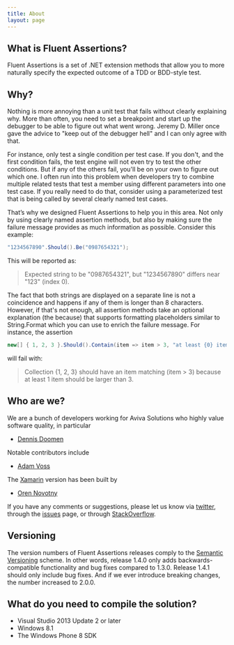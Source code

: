 ```yaml
---
title: About
layout: page
---
```


## What is Fluent Assertions?

Fluent Assertions is a set of .NET extension methods that allow you to more naturally specify the expected outcome of a TDD or BDD-style test.

## Why?

Nothing is more annoying than a unit test that fails without clearly explaining why. More than often, you need to set a breakpoint and start up the debugger to be able to figure out what went wrong. Jeremy D. Miller once gave the advice to "keep out of the debugger hell" and I can only agree with that.

For instance, only test a single condition per test case. If you don't, and the first condition fails, the test engine will not even try to test the other conditions. But if any of the others fail, you'll be on your own to figure out which one. I often run into this problem when developers try to combine multiple related tests that test a member using different parameters into one test case. If you really need to do that, consider using a parameterized test that is being called by several clearly named test cases.

That’s why we designed Fluent Assertions to help you in this area. Not only by using clearly named assertion methods, but also by making sure the failure message provides as much information as possible. Consider this example:

```c#
"1234567890".Should().Be("0987654321");
```

This will be reported as:

> Expected string to be
"0987654321", but
"1234567890" differs near "123" (index 0).

The fact that both strings are displayed on a separate line is not a coincidence and happens if any of them is longer than 8 characters. However, if that's not enough, all assertion methods take an optional explanation (the because) that supports formatting placeholders similar to String.Format which you can use to enrich the failure message. For instance, the assertion

```c#
new[] { 1, 2, 3 }.Should().Contain(item => item > 3, "at least {0} item should be larger than 3", 1);
```

will fail with:

> Collection {1, 2, 3} should have an item matching (item > 3) because at least 1 item should be larger than 3.

## Who are we?

We are a bunch of developers working for Aviva Solutions who highly value software quality, in particular

* [Dennis Doomen](https://twitter.com/ddoomen)  

Notable contributors include

* [Adam Voss](https://github.com/vossad01)

The [Xamarin](https://github.com/onovotny/fluentassertions) version has been built by

* [Oren Novotny](https://twitter.com/onovotny)

If you have any comments or suggestions, please let us know via [twitter](https://twitter.com/search?q=fluentassertions&src=typd), through the [issues](https://github.com/dennisdoomen/FluentAssertions/issues) page, or through [StackOverflow](http://stackoverflow.com/questions/tagged/fluent-assertions).

## Versioning

The version numbers of Fluent Assertions releases comply to the [Semantic Versioning](http://semver.org/) scheme. In other words, release 1.4.0 only adds backwards-compatible functionality and bug fixes compared to 1.3.0. Release 1.4.1 should only include bug fixes. And if we ever introduce breaking changes, the number increased to 2.0.0.

## What do you need to compile the solution?

* Visual Studio 2013 Update 2 or later
* Windows 8.1
* The Windows Phone 8 SDK